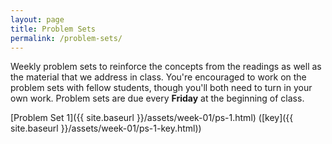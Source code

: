 ```yaml
---
layout: page
title: Problem Sets
permalink: /problem-sets/
---
```


Weekly problem sets to reinforce the concepts from the readings as
well as the material that we address in class. You're encouraged to work on the 
problem sets with fellow students, though you'll both need to turn in your own 
work. Problem sets are due every **Friday** at the beginning of class.

[Problem Set 1]({{ site.baseurl }}/assets/week-01/ps-1.html) ([key]({{ site.baseurl }}/assets/week-01/ps-1-key.html))

